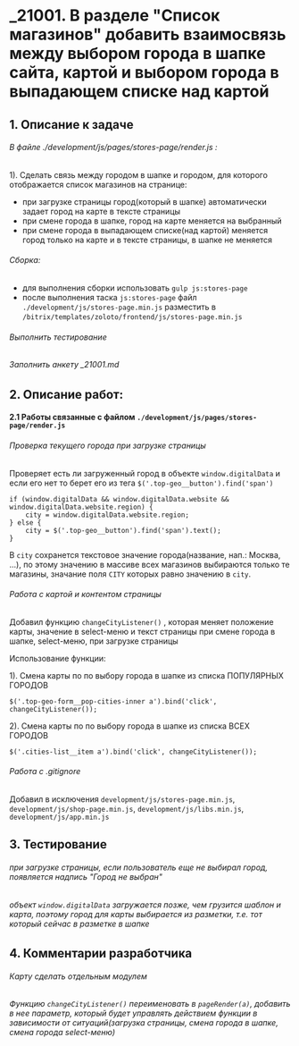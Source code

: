 # _21001. В разделе "Список магазинов" добавить взаимосвязь между выбором города в шапке сайта, картой и выбором города в выпадающем списке над картой

## 1. Описание к задаче

###### В файле ./development/js/pages/stores-page/render.js :
1). Сделать связь между городом в шапке и городом, для которого отображается список магазинов на странице:
 - при загрузке страницы город(который в  шапке) автоматически задает город на карте в тексте страницы
 - при смене города в шапке, город на карте меняется на выбранный
 - при смене города в выпадающем списке(над картой) меняется город только на карте и в тексте страницы, в шапке не меняется


###### Сборка:
 - для выполнения сборки использовать `gulp js:stores-page`
 - после выполнения таска `js:stores-page` файл `./development/js/stores-page.min.js` разместить в `/bitrix/templates/zoloto/frontend/js/stores-page.min.js`


###### Выполнить тестирование

###### Заполнить анкету _21001.md





## 2. Описание работ:

#### 2.1 Работы связанные с файлом `./development/js/pages/stores-page/render.js`

###### Проверка текущего города при загрузке страницы
Проверяет есть ли загруженный город в объекте `window.digitalData` и если его нет то берет его из тега `$('.top-geo__button').find('span')`
```
if (window.digitalData && window.digitalData.website && window.digitalData.website.region) {
	city = window.digitalData.website.region;
} else {
	city = $('.top-geo__button').find('span').text();
}
```
В `city` сохранется текстовое значение города(название, нап.: Москва, ...), 
по этому значению в массиве всех магазинов выбираются только те магазины, значание поля `CITY` которых равно значению в `city`.


###### Работа с картой и контентом страницы
Добавил функцию `changeCityListener()` , которая меняет положение карты, значение в select-меню и текст страницы при смене города в шапке, select-меню, при загрузке страницы

Использование функции:

1). Смена карты по по выбору города в шапке из списка ПОПУЛЯРНЫХ ГОРОДОВ
```
$('.top-geo-form__pop-cities-inner a').bind('click', changeCityListener());
```

2). Смена карты по по выбору города в шапке из списка ВСЕХ ГОРОДОВ
```
$('.cities-list__item a').bind('click', changeCityListener());
```



###### Работа с .gitignore
Добавил в исключения 
`development/js/stores-page.min.js`, 
`development/js/shop-page.min.js`, 
`development/js/libs.min.js`,
`development/js/app.min.js`












## 3. Тестирование
###### при загрузке страницы, если пользователь еще не выбирал город, появляется надпись "Город не выбран"
###### объект `window.digitalData` загружается позже, чем грузится шаблон и карта, поэтому город для карты выбирается из разметки, т.е. тот который сейчас в разметке в шапке


## 4. Комментарии разработчика
###### Карту сделать отдельным модулем
###### Функцию `changeCityListener()` переименовать в `pageRender(a)`, добавить в нее параметр, который будет управлять действием функции в зависимости от ситуаций(загрузка страницы, смена города в шапке, смена города select-меню)
